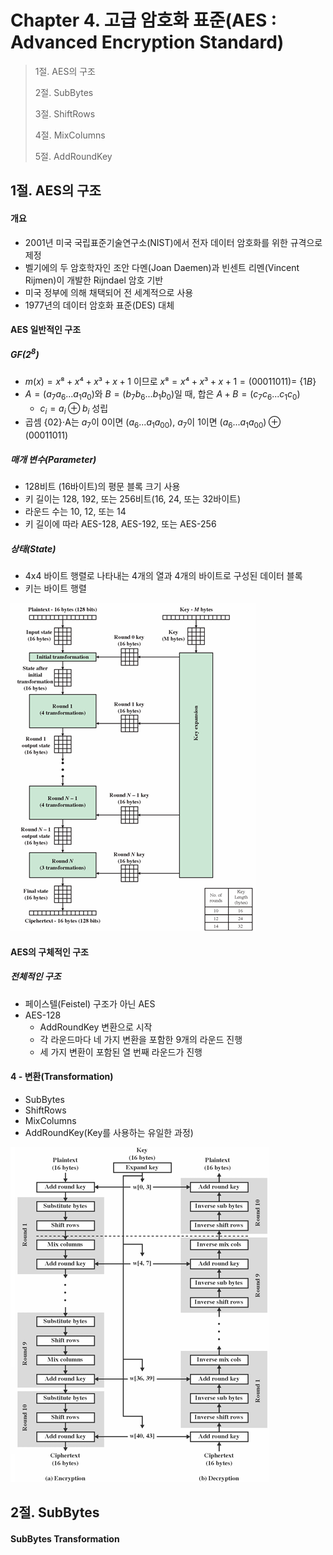 # Chapter 4. 고급 암호화 표준(AES : Advanced Encryption Standard)

> 1절. AES의 구조
>
> 2절. SubBytes
>
> 3절. ShiftRows
>
> 4절. MixColumns
>
> 5절. AddRoundKey

## 1절. AES의 구조

#### 개요

- 2001년 미국 국립표준기술연구소(NIST)에서 전자 데이터 암호화를 위한 규격으로 제정
- 벨기에의 두 암호학자인 조안 다멘(Joan Daemen)과 빈센트 리멘(Vincent Rijmen)이 개발한 Rijndael 암호 기반
- 미국 정부에 의해 채택되어 전 세계적으로 사용
- 1977년의 데이터 암호화 표준(DES) 대체

#### AES 일반적인 구조

##### $GF(2^8)$ 
- $m(x) = x⁸ + x⁴ + x³ + x + 1$ 이므로  $x⁸ = x⁴ + x³ + x + 1 = (00011011) =$ $\{1B\}$ 
- $A = (a_7a_6...a_1a_0)$와 $B = (b_7b_6...b_1b_0)$일 때, 합은 $A + B = (c_7c_6...c_1c_0)$
  - $c_i = a_i ⊕ b_i$ 성립
- 곱셈 $\{02\}$⋅A는 $a_7$이 $0$이면 $(a_6...a_1a_00)$, $a_7$이 $1$이면 $(a_6...a_1a_00)⊕(00011011)$

##### 매개 변수(Parameter)
- 128비트 (16바이트)의 평문 블록 크기 사용
- 키 길이는 128, 192, 또는 256비트(16, 24, 또는 32바이트)
- 라운드 수는 10, 12, 또는 14
- 키 길이에 따라 AES-128, AES-192, 또는 AES-256

##### 상태(State)
- 4x4 바이트 행렬로 나타내는 4개의 열과 4개의 바이트로 구성된 데이터 블록
- 키는 바이트 행렬

![AES](https://github.com/BangYunseo/TIL/blob/main/Security/InformationSecurity/Image/ch04/AES.PNG)

#### AES의 구체적인 구조

##### 전체적인 구조
- 페이스텔(Feistel) 구조가 아닌 AES
- AES-128
  - AddRoundKey 변환으로 시작
  - 각 라운드마다 네 가지 변환을 포함한 9개의 라운드 진행
  - 세 가지 변환이 포함된 열 번째 라운드가 진행

#### 4 - 변환(Transformation)
- SubBytes
- ShiftRows
- MixColumns
- AddRoundKey(Key를 사용하는 유일한 과정)

![AESDS](https://github.com/BangYunseo/TIL/blob/main/Security/InformationSecurity/Image/ch04/AESDS.PNG)

## 2절. SubBytes

#### SubBytes Transformation

